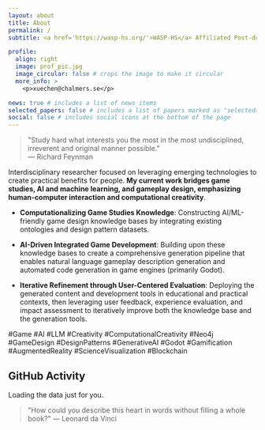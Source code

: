 ```yaml
---
layout: about
title: About
permalink: /
subtitle: <a href='https://wasp-hs.org/'>WASP-HS</a> Affiliated Post-doctoral Fellow @ <a href='https://www.chalmers.se/en/persons/xuechen/'>Chalmers University of Technology <br><br> </a>

profile:
  align: right
  image: prof_pic.jpg
  image_circular: false # crops the image to make it circular
  more_info: >
    <p>xuechen@chalmers.se</p>

news: true # includes a list of news items
selected_papers: false # includes a list of papers marked as "selected={true}"
social: false # includes social icons at the bottom of the page
---
```


> "Study hard what interests you the most in the most undisciplined, irreverent and original manner possible."  
> — Richard Feynman 


Interdisciplinary researcher focused on leveraging emerging technologies to create practical benefits for people. **My current work bridges game studies, AI and machine learning, and gameplay design, emphasizing human-computer interaction and computational creativity**. 

- **Computationalizing Game Studies Knowledge**: Constructing AI/ML-friendly game design knowledge bases by integrating existing ontologies and design pattern datasets. 

- **AI-Driven Integrated Game Development**: Building upon these knowledge bases to create a comprehensive generation pipeline that enables natural language gameplay description generation and automated code generation in game engines (primarily Godot). 

- **Iterative Refinement through User-Centered Evaluation**: Deploying the generated content and development tools in educational and practical contexts, then leveraging user feedback, experience evaluation, and impact assessment to iteratively improve both the knowledge base and the generation tools.


#Game #AI #LLM #Creativity #ComputationalCreativity #Neo4j #GameDesign #DesignPatterns #GenerativeAI #Godot #Gamification #AugmentedReality #ScienceVisualization #Blockchain  

## GitHub Activity

<!-- GitHub Contribution Calendar -->
<div class="calendar">
    Loading the data just for you.
</div>

<script
  src="https://unpkg.com/github-calendar@latest/dist/github-calendar.min.js">
</script>

<link
  rel="stylesheet"
  href="https://unpkg.com/github-calendar@latest/dist/github-calendar-responsive.css"
/>

<script>
    GitHubCalendar(".calendar", "hughxuechen", { responsive: true });
</script>

> "How could you describe this heart in words without filling a whole book?"
> — Leonard da Vinci